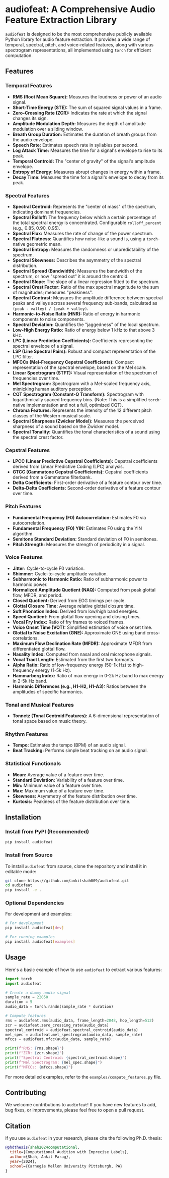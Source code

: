 # audiofeat: A Comprehensive Audio Feature Extraction Library

`audiofeat` is designed to be the most comprehensive publicly available Python library for audio feature extraction. It provides a wide range of temporal, spectral, pitch, and voice-related features, along with various spectrogram representations, all implemented using `torch` for efficient computation.

## Features

### Temporal Features
- **RMS (Root Mean Square):** Measures the loudness or power of an audio signal.
- **Short-Time Energy (STE):** The sum of squared signal values in a frame.
- **Zero-Crossing Rate (ZCR):** Indicates the rate at which the signal changes its sign.
- **Amplitude Modulation Depth:** Measures the depth of amplitude modulation over a sliding window.
- **Breath Group Duration:** Estimates the duration of breath groups from the audio envelope.
- **Speech Rate:** Estimates speech rate in syllables per second.
- **Log Attack Time:** Measures the time for a signal's envelope to rise to its peak.
- **Temporal Centroid:** The "center of gravity" of the signal's amplitude envelope.
- **Entropy of Energy:** Measures abrupt changes in energy within a frame.
- **Decay Time:** Measures the time for a signal's envelope to decay from its peak.

### Spectral Features
- **Spectral Centroid:** Represents the "center of mass" of the spectrum, indicating dominant frequencies.
- **Spectral Rolloff:** The frequency below which a certain percentage of the total spectral energy is concentrated. Configurable `rolloff_percent` (e.g., 0.85, 0.90, 0.95).
- **Spectral Flux:** Measures the rate of change of the power spectrum.
- **Spectral Flatness:** Quantifies how noise-like a sound is, using a `torch`-native geometric mean.
- **Spectral Entropy:** Measures the randomness or unpredictability of the spectrum.
- **Spectral Skewness:** Describes the asymmetry of the spectral distribution.
- **Spectral Spread (Bandwidth):** Measures the bandwidth of the spectrum, or how "spread out" it is around the centroid.
- **Spectral Slope:** The slope of a linear regression fitted to the spectrum.
- **Spectral Crest Factor:** Ratio of the max spectral magnitude to the sum of magnitudes; measures "peakiness".
- **Spectral Contrast:** Measures the amplitude difference between spectral peaks and valleys across several frequency sub-bands, calculated as `(peak - valley) / (peak + valley)`.
- **Harmonic-to-Noise Ratio (HNR):** Ratio of energy in harmonic components to noise components.
- **Spectral Deviation:** Quantifies the "jaggedness" of the local spectrum.
- **Low-High Energy Ratio:** Ratio of energy below 1 kHz to that above 3 kHz.
- **LPC (Linear Prediction Coefficients):** Coefficients representing the spectral envelope of a signal.
- **LSP (Line Spectral Pairs):** Robust and compact representation of the LPC filter.
- **MFCCs (Mel-Frequency Cepstral Coefficients):** Compact representation of the spectral envelope, based on the Mel scale.
- **Linear Spectrogram (STFT):** Visual representation of the spectrum of frequencies over time.
- **Mel Spectrogram:** Spectrogram with a Mel-scaled frequency axis, mimicking human auditory perception.
- **CQT Spectrogram (Constant-Q Transform):** Spectrogram with logarithmically spaced frequency bins. (Note: This is a simplified `torch`-native implementation and not a full, optimized CQT).
- **Chroma Features:** Represents the intensity of the 12 different pitch classes of the Western musical scale.
- **Spectral Sharpness (Zwicker Model):** Measures the perceived sharpness of a sound based on the Zwicker model.
- **Spectral Tonality:** Quantifies the tonal characteristics of a sound using the spectral crest factor.

### Cepstral Features
- **LPCC (Linear Predictive Cepstral Coefficients):** Cepstral coefficients derived from Linear Predictive Coding (LPC) analysis.
- **GTCC (Gammatone Cepstral Coefficients):** Cepstral coefficients derived from a Gammatone filterbank.
- **Delta Coefficients:** First-order derivative of a feature contour over time.
- **Delta-Delta Coefficients:** Second-order derivative of a feature contour over time.

### Pitch Features
- **Fundamental Frequency (F0) Autocorrelation:** Estimates F0 via autocorrelation.
- **Fundamental Frequency (F0) YIN:** Estimates F0 using the YIN algorithm.
- **Semitone Standard Deviation:** Standard deviation of F0 in semitones.
- **Pitch Strength:** Measures the strength of periodicity in a signal.

### Voice Features
- **Jitter:** Cycle-to-cycle F0 variation.
- **Shimmer:** Cycle-to-cycle amplitude variation.
- **Subharmonic to Harmonic Ratio:** Ratio of subharmonic power to harmonic power.
- **Normalized Amplitude Quotient (NAQ):** Computed from peak glottal flow, MFDR, and period.
- **Closed Quotient:** Derived from EGG timings per cycle.
- **Glottal Closure Time:** Average relative glottal closure time.
- **Soft Phonation Index:** Derived from low/high band energies.
- **Speed Quotient:** From glottal flow opening and closing times.
- **Vocal Fry Index:** Ratio of fry frames to voiced frames.
- **Voice Onset Time (VOT):** Simplified estimation of voice onset time.
- **Glottal to Noise Excitation (GNE):** Approximate GNE using band cross-correlations.
- **Maximum Flow Declination Rate (MFDR):** Approximate MFDR from differentiated glottal flow.
- **Nasality Index:** Computed from nasal and oral microphone signals.
- **Vocal Tract Length:** Estimated from the first two formants.
- **Alpha Ratio:** Ratio of low-frequency energy (50-1k Hz) to high-frequency energy (1-5k Hz).
- **Hammarberg Index:** Ratio of max energy in 0-2k Hz band to max energy in 2-5k Hz band.
- **Harmonic Differences (e.g., H1-H2, H1-A3):** Ratios between the amplitudes of specific harmonics.

### Tonal and Musical Features
- **Tonnetz (Tonal Centroid Features):** A 6-dimensional representation of tonal space based on music theory.

### Rhythm Features
- **Tempo:** Estimates the tempo (BPM) of an audio signal.
- **Beat Tracking:** Performs simple beat tracking on an audio signal.

### Statistical Functionals
- **Mean:** Average value of a feature over time.
- **Standard Deviation:** Variability of a feature over time.
- **Min:** Minimum value of a feature over time.
- **Max:** Maximum value of a feature over time.
- **Skewness:** Asymmetry of the feature distribution over time.
- **Kurtosis:** Peakiness of the feature distribution over time.

## Installation

### Install from PyPI (Recommended)

```bash
pip install audiofeat
```

### Install from Source

To install `audiofeat` from source, clone the repository and install it in editable mode:

```bash
git clone https://github.com/ankitshah009/audiofeat.git
cd audiofeat
pip install -e .
```

### Optional Dependencies

For development and examples:

```bash
# For development
pip install audiofeat[dev]

# For running examples
pip install audiofeat[examples]
```

## Usage

Here's a basic example of how to use `audiofeat` to extract various features:

```python
import torch
import audiofeat

# Create a dummy audio signal
sample_rate = 22050
duration = 5
audio_data = torch.randn(sample_rate * duration)

# Compute features
rms = audiofeat.rms(audio_data, frame_length=2048, hop_length=512)
zcr = audiofeat.zero_crossing_rate(audio_data)
spectral_centroid = audiofeat.spectral_centroid(audio_data)
mel_spec = audiofeat.mel_spectrogram(audio_data, sample_rate)
mfccs = audiofeat.mfcc(audio_data, sample_rate)

print(f"RMS: {rms.shape}")
print(f"ZCR: {zcr.shape}")
print(f"Spectral Centroid: {spectral_centroid.shape}")
print(f"Mel Spectrogram: {mel_spec.shape}")
print(f"MFCCs: {mfccs.shape}")
```

For more detailed examples, refer to the `examples/compute_features.py` file.

## Contributing

We welcome contributions to `audiofeat`! If you have new features to add, bug fixes, or improvements, please feel free to open a pull request.

## Citation

If you use `audiofeat` in your research, please cite the following Ph.D. thesis:

```bibtex
@phdthesis{shah2024computational,
  title={Computational Audition with Imprecise Labels},
  author={Shah, Ankit Parag},
  year={2024},
  school={Carnegie Mellon University Pittsburgh, PA}
}
```
